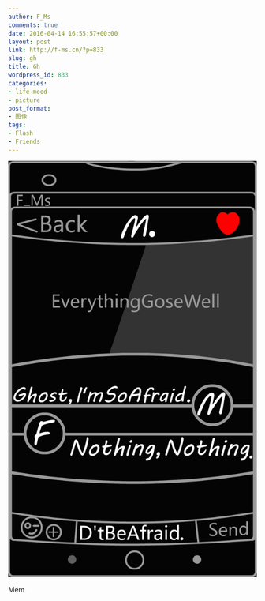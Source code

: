 ```yaml
---
author: F_Ms
comments: true
date: 2016-04-14 16:55:57+00:00
layout: post
link: http://f-ms.cn/?p=833
slug: gh
title: Gh
wordpress_id: 833
categories:
- life-mood
- picture
post_format:
- 图像
tags:
- Flash
- Friends
---
```


![random (2)](/img/post/wp/2016/04/random-2.png)


Mem
